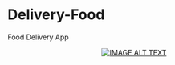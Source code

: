 # Delivery-Food
Food Delivery App
<div align="center">
  <a href="https://www.youtube.com/watch?v=UJn0TXRrTmM"><img src="Youtube.jpeg" alt="IMAGE ALT TEXT"></a>
</div>
